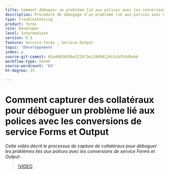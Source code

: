 ```yaml
---
title: Comment déboguer un problème lié aux polices avec les conversions de service Forms et Output
description: Procédure de débogage d’un problème lié aux polices avec Forms et le service Output
type: Troubleshooting
product: forms
role: Developer
level: Intermediate
version: 6.5
feature: Service Forms , Service Output
topic: 'Développement  '
index: y
source-git-commit: 65a40826d3be322673e116d98124c3cbfb1d6eb4
workflow-type: tm+mt
source-wordcount: '63'
ht-degree: 1%

---
```



# Comment capturer des collatéraux pour déboguer un problème lié aux polices avec les conversions de service Forms et Output

*Cette vidéo décrit le processus de capture de collatéraux pour déboguer les problèmes liés aux polices avec les conversions de service Forms et Output .*

>[!VIDEO](https://video.tv.adobe.com/v/335487?quality=9&learn=on)
